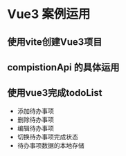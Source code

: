 # Vue3 案例运用

## 使用vite创建Vue3项目

## compistionApi 的具体运用

## 使用vue3完成todoList

* 添加待办事项
* 删除待办事项
* 编辑待办事项
* 切换待办事项完成状态
* 待办事项数据的本地存储
